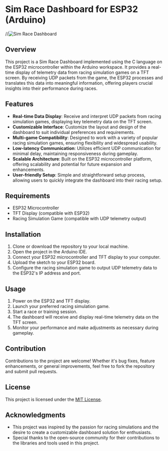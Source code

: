 # Sim Race Dashboard for ESP32 (Arduino)

//![Sim Race Dashboard](dashboard_image.jpg)

## Overview
This project is a Sim Race Dashboard implemented using the C language on the ESP32 microcontroller within the Arduino workspace. It provides a real-time display of telemetry data from racing simulation games on a TFT screen. By receiving UDP packets from the game, the ESP32 processes and translates this data into meaningful information, offering players crucial insights into their performance during races.

## Features
- **Real-time Data Display**: Receive and interpret UDP packets from racing simulation games, displaying key telemetry data on the TFT screen.
- **Customizable Interface**: Customize the layout and design of the dashboard to suit individual preferences and requirements.
- **Multi-game Compatibility**: Designed to work with a variety of popular racing simulation games, ensuring flexibility and widespread usability.
- **Low-latency Communication**: Utilizes efficient UDP communication for minimal delay, maintaining responsiveness during gameplay.
- **Scalable Architecture**: Built on the ESP32 microcontroller platform, offering scalability and potential for future expansion and enhancements.
- **User-friendly Setup**: Simple and straightforward setup process, allowing users to quickly integrate the dashboard into their racing setup.

## Requirements
- ESP32 Microcontroller
- TFT Display (compatible with ESP32)
- Racing Simulation Game (compatible with UDP telemetry output)

## Installation
1. Clone or download the repository to your local machine.
2. Open the project in the Arduino IDE.
3. Connect your ESP32 microcontroller and TFT display to your computer.
4. Upload the sketch to your ESP32 board.
5. Configure the racing simulation game to output UDP telemetry data to the ESP32's IP address and port.

## Usage
1. Power on the ESP32 and TFT display.
2. Launch your preferred racing simulation game.
3. Start a race or training session.
4. The dashboard will receive and display real-time telemetry data on the TFT screen.
5. Monitor your performance and make adjustments as necessary during gameplay.

## Contribution
Contributions to the project are welcome! Whether it's bug fixes, feature enhancements, or general improvements, feel free to fork the repository and submit pull requests.

## License
This project is licensed under the [MIT License](LICENSE).

## Acknowledgments
- This project was inspired by the passion for racing simulations and the desire to create a customizable dashboard solution for enthusiasts.
- Special thanks to the open-source community for their contributions to the libraries and tools used in this project.
